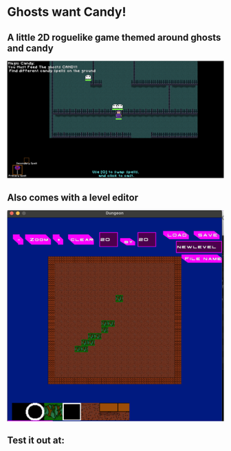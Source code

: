 # Ghosts want Candy!
## A little 2D roguelike game themed around ghosts and candy
![](https://github.com/DmitriiPavlov/wizardsAndGhosts/blob/main/gamerunning2.png)

## Also comes with a level editor

![](https://github.com/DmitriiPavlov/wizardsAndGhosts/blob/main/leveleditor.png)

## Test it out at: 
[](https://bisoncrusher99.itch.io/wizards-ghosts)
